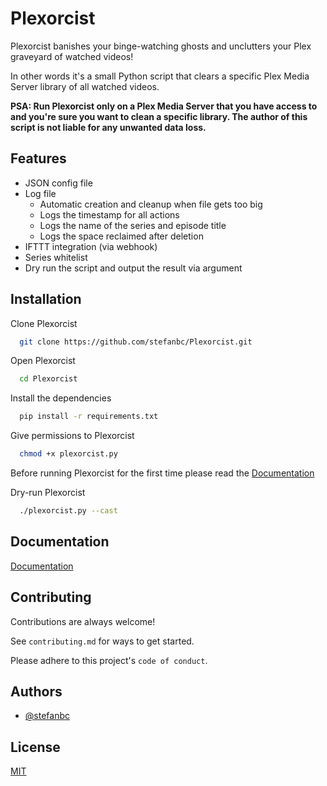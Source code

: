 
# Plexorcist

Plexorcist banishes your binge-watching ghosts and unclutters your Plex graveyard of watched videos!

In other words it's a small Python script that clears a specific Plex Media Server library of all watched videos.

**PSA: Run Plexorcist only on a Plex Media Server that you have access to and you're sure you want to clean a specific library. The author of this script is not liable for any unwanted data loss.**


## Features

- JSON config file
- Log file
    - Automatic creation and cleanup when file gets too big
    - Logs the timestamp for all actions
    - Logs the name of the series and episode title
    - Logs the space reclaimed after deletion
- IFTTT integration (via webhook)
- Series whitelist
- Dry run the script and output the result via argument


## Installation

Clone Plexorcist

```bash
  git clone https://github.com/stefanbc/Plexorcist.git
```

Open Plexorcist

```bash
  cd Plexorcist
```

Install the dependencies

```bash
  pip install -r requirements.txt
```

Give permissions to Plexorcist

```bash
  chmod +x plexorcist.py
```

Before running Plexorcist for the first time please read the [Documentation](#documentation)

Dry-run Plexorcist

```bash
  ./plexorcist.py --cast
```


## Documentation

[Documentation](https://github.com/stefanbc/Plexorcist/wiki)


## Contributing

Contributions are always welcome!

See `contributing.md` for ways to get started.

Please adhere to this project's `code of conduct`.


## Authors

- [@stefanbc](https://www.github.com/stefanbc)


## License

[MIT](https://github.com/stefanbc/Plexorcist/blob/main/LICENSE)